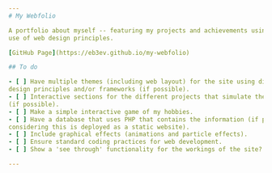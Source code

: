 ```yaml
---
# My Webfolio

A portfolio about myself -- featuring my projects and achievements using creative
use of web design principles.

[GitHub Page](https://eb3ev.github.io/my-webfolio)

## To do

- [ ] Have multiple themes (including web layout) for the site using different
design principles and/or frameworks (if possible).
- [ ] Interactive sections for the different projects that simulate them
(if possible).
- [ ] Make a simple interactive game of my hobbies.
- [ ] Have a database that uses PHP that contains the information (if possible
considering this is deployed as a static website).
- [ ] Include graphical effects (animations and particle effects).
- [ ] Ensure standard coding practices for web development.
- [ ] Show a 'see through' functionality for the workings of the site?

---
```

